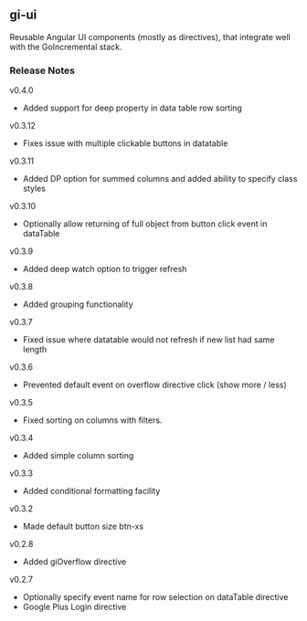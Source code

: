 gi-ui
-------------

Reusable Angular UI components (mostly as directives), that integrate well with the GoIncremental  stack.

### Release Notes
v0.4.0
- Added support for deep property in data table row sorting

v0.3.12
- Fixes issue with multiple clickable buttons in datatable

v0.3.11
- Added DP option for summed columns and added ability to specify class styles

v0.3.10
- Optionally allow returning of full object from button click event in dataTable

v0.3.9
- Added deep watch option to trigger refresh

v0.3.8
- Added grouping functionality

v0.3.7
- Fixed issue where datatable would not refresh if new list had same length

v0.3.6
- Prevented default event on overflow directive click (show more / less)

v0.3.5
- Fixed sorting on columns with filters.

v0.3.4
- Added simple column sorting

v0.3.3
- Added conditional formatting facility

v0.3.2
- Made default button size btn-xs

v0.2.8
- Added giOverflow directive

v0.2.7
- Optionally specify event name for row selection on dataTable directive
- Google Plus Login directive
